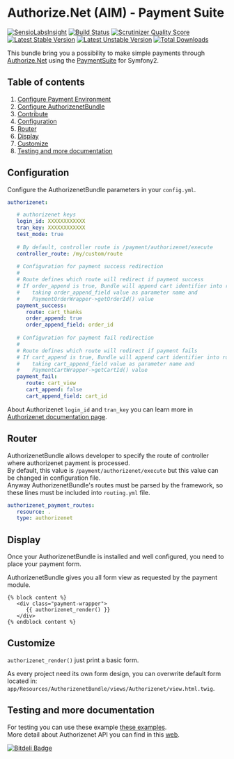 Authorize.Net (AIM) - Payment Suite
=====

[![SensioLabsInsight](https://insight.sensiolabs.com/projects/219aca29-4716-49f1-93f3-484d75b6a772/mini.png)](https://insight.sensiolabs.com/projects/219aca29-4716-49f1-93f3-484d75b6a772)
[![Build Status](https://travis-ci.org/PaymentSuite/AuthorizenetBundle.png?branch=1.0.1)](https://travis-ci.org/PaymentSuite/AuthorizenetBundle)
[![Scrutinizer Quality Score](https://scrutinizer-ci.com/g/PaymentSuite/AuthorizenetBundle/badges/quality-score.png?s=bce86cb317aa4b4363c8a04b6a4e69556c30f5c7)](https://scrutinizer-ci.com/g/PaymentSuite/AuthorizenetBundle/)
[![Latest Stable Version](https://poser.pugx.org/dpcat237/authorizenet-bundle/v/stable.png)](https://packagist.org/packages/dpcat237/authorizenet-bundle)
[![Latest Unstable Version](https://poser.pugx.org/dpcat237/authorizenet-bundle/v/unstable.png)](https://packagist.org/packages/dpcat237/authorizenet-bundle)
[![Total Downloads](https://poser.pugx.org/dpcat237/authorizenet-bundle/downloads.png)](https://packagist.org/packages/dpcat237/authorizenet-bundle)

This bundle bring you a possibility to make simple payments through
[Authorize.Net](http://www.authorize.net/) using the
[PaymentSuite](https://github.com/PaymentSuite/PaymentCoreBundle) for Symfony2.

Table of contents
-----

1. [Configure Payment Environment](https://github.com/PaymentSuite/PaymentCoreBundle/wiki/Configure-Payment-Environment)
1. [Configure AuthorizenetBundle](#https://github.com/PaymentSuite/PaymentCoreBundle/wiki/Installing-Payment-Platforms)
1. [Contribute](https://github.com/PaymentSuite/PaymentCoreBundle/wiki/Contribute)
1. [Configuration](#configuration)
1. [Router](#router)
1. [Display](#display)
1. [Customize](#customize)
1. [Testing and more documentation](#testing-and-more-documentation)

Configuration
-----

Configure the AuthorizenetBundle parameters in your `config.yml`.

``` yaml
authorizenet:

   # authorizenet keys
   login_id: XXXXXXXXXXXX
   tran_key: XXXXXXXXXXXX
   test_mode: true
   
   # By default, controller route is /payment/authorizenet/execute
   controller_route: /my/custom/route
   
   # Configuration for payment success redirection
   #
   # Route defines which route will redirect if payment success
   # If order_append is true, Bundle will append cart identifier into route
   #    taking order_append_field value as parameter name and
   #    PaymentOrderWrapper->getOrderId() value
   payment_success:
      route: cart_thanks
      order_append: true
      order_append_field: order_id
   
   # Configuration for payment fail redirection
   #
   # Route defines which route will redirect if payment fails
   # If cart_append is true, Bundle will append cart identifier into route
   #    taking cart_append_field value as parameter name and
   #    PaymentCartWrapper->getCartId() value
   payment_fail:
      route: cart_view
      cart_append: false
      cart_append_field: cart_id
```

About Authorizenet `login_id` and `tran_key` you can learn more in 
[Authorizenet documentation page](http://support.authorize.net/authkb/index?page=content&id=A576&actp=LIST_POPULAR).

Router
-----

AuthorizenetBundle allows developer to specify the route of controller where
authorizenet payment is processed.  
By default, this value is `/payment/authorizenet/execute` but this value can be
changed in configuration file.  
Anyway AuthorizenetBundle's routes must be parsed by the framework, so these
lines must be included into `routing.yml` file.

``` yaml
authorizenet_payment_routes:
   resource: .
   type: authorizenet
```

Display
-----

Once your AuthorizenetBundle is installed and well configured, you need to place
your payment form.

AuthorizenetBundle gives you all form view as requested by the payment module.

``` jinja
{% block content %}
   <div class="payment-wrapper">
      {{ authorizenet_render() }}
   </div>
{% endblock content %}
```


Customize
-----

`authorizenet_render()` just print a basic form.

As every project need its own form design, you can overwrite default form 
located in: `app/Resources/AuthorizenetBundle/views/Authorizenet/view.html.twig`.


Testing and more documentation
-----

For testing you can use these example
[these examples](http://developer.authorize.net/testingfaqs/).  
More detail about Authorizenet API you can find in this
[web](http://developer.authorize.net/).


[![Bitdeli Badge](https://d2weczhvl823v0.cloudfront.net/PaymentSuite/authorizenetbundle/trend.png)](https://bitdeli.com/free "Bitdeli Badge")

